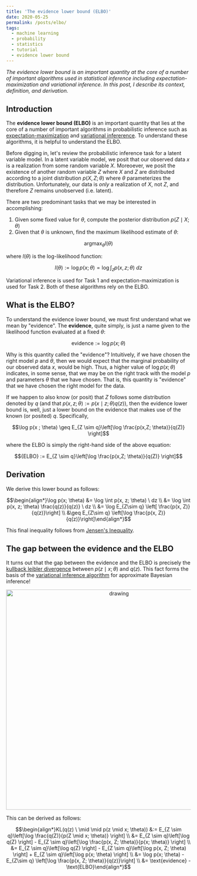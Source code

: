 ```yaml
---
title: 'The evidence lower bound (ELBO)'
date: 2020-05-25
permalink: /posts/elbo/
tags:
  - machine learning
  - probability
  - statistics
  - tutorial
  - evidence lower bound
---
```


*The evidence lower bound is an important quantity at the core of a number of important algorithms used in statistical inference including expectation-maximization and variational inference. In this post, I describe its context, definition, and derivation.*

Introduction
----------

The **evidence lower bound (ELBO)** is an important quantity that lies at the core of a number of important algorithms in probabilistic inference such as [expectation-maximization](https://mbernste.github.io/posts/em/) and [variational infererence](https://mbernste.github.io/posts/variational_inference/). To understand these algorithms, it is helpful to understand the ELBO.

Before digging in, let's review the probabilistic inference task for a latent variable model. In a latent variable model, we posit that our observed data $x$ is a realization from some random variable $X$. Moreoever, we posit the existence of another random variable $Z$ where $X$ and $Z$ are distributed according to a joint distribution $p(X, Z; \theta)$ where $\theta$ parameterizes the distribution.  Unfortunately, our data is *only* a realization of $X$, not $Z$, and therefore $Z$ remains unobserved (i.e. latent).

There are two predominant tasks that we may be interested in accomplishing:
1. Given some fixed value for $\theta$, compute the posterior distribution $p(Z \mid X ; \theta)$
2. Given that $\theta$ is unknown, find the maximum likelihood estimate of $\theta$: 

$$\text{argmax}_\theta l(\theta)$$

where $l(\theta)$ is the log-likelihood function:

$$l(\theta) := \log p(x ; \theta) = \log \int_z p(x, z; \theta) \ dz$$

Variational inference is used for Task 1 and expectation-maximization is used for Task 2. Both of these algorithms rely on the ELBO.

What is the ELBO?
-------------

To understand the evidence lower bound, we must first understand what we mean by "evidence".  The **evidence**, quite simply, is just a name given to the likelihood function evaluated at a fixed $\theta$:

$$\text{evidence} := \log p(x ; \theta)$$

Why is this quantity called the "evidence"? Intuitively, if we have chosen the right model $p$ and $\theta$, then we would expect that the marginal probability of our observed data $x$, would be high. Thus, a higher value of $\log p(x ; \theta)$ indicates, in some sense, that we may be on the right track with the model $p$ and parameters $\theta$ that we have chosen.  That is, this quantity is "evidence" that we have chosen the right model for the data.

If we happen to also know (or posit) that $Z$ follows some distribution denoted by $q$ (and that $p(x, z; \theta) := p(x \mid z ; \theta)q(z)$), then the evidence lower bound is, well, just a lower bound on the evidence that makes use of the known (or posited) $q$.  Specifically, 

$$\log p(x ; \theta) \geq E_{Z \sim q}\left[\log \frac{p(x,Z; \theta)}{q(Z)} \right]$$

where the ELBO is simply the right-hand side of the above equation:

$${ELBO} := E_{Z \sim q}\left[\log \frac{p(x,Z; \theta)}{q(Z)} \right]$$

Derivation
-------------

We derive this lower bound as follows:

$$\begin{align*}\log p(x; \theta) &= \log \int p(x, z; \theta) \ dz \\ &= \log \int p(x, z; \theta) \frac{q(z)}{q(z)} \ dz \\ &= \log E_{Z\sim q} \left[ \frac{p(x, Z)}{q(z)}\right] \\ &\geq E_{Z\sim q} \left[\log \frac{p(x, Z)}{q(z)}\right]\end{align*}$$

This final inequality follows from [Jensen's Inequality](https://en.wikipedia.org/wiki/Jensen%27s_inequality).

The gap between the evidence and the ELBO
-------------

It turns out that the gap between the evidence and the ELBO is precisely the [kullback leibler divergence](https://en.wikipedia.org/wiki/Kullback%E2%80%93Leibler_divergence) between $p(z \mid x; \theta)$ and $q(z)$.  This fact forms the basis of the [variational inference algorithm](https://mbernste.github.io/posts/variational_inference/) for approximate Bayesian inference!

<center><img src="https://raw.githubusercontent.com/mbernste/mbernste.github.io/master/images/ELBO_evidence_gap.png" alt="drawing" width="600"/></center>

This can be derived as follows:

$$\begin{align*}KL(q(z) \ \mid \mid p(z \mid x; \theta)) &:= E_{Z \sim q}\left[\log \frac{q(Z)}{p(Z \mid x; \theta)} \right] \\ &= E_{Z \sim q}\left[\log q(Z) \right] - E_{Z \sim q}\left[\log \frac{p(x, Z; \theta)}{p(x; \theta)} \right] \\ &= E_{Z \sim q}\left[\log q(Z) \right] - E_{Z \sim q}\left[\log p(x, Z; \theta) \right] +  E_{Z \sim q}\left[\log p(x; \theta) \right] \\ &= \log p(x; \theta) -  E_{Z\sim q} \left[\log \frac{p(x, Z; \theta)}{q(z)}\right] \\  &= \text{evidence} - \text{ELBO}\end{align*}$$

